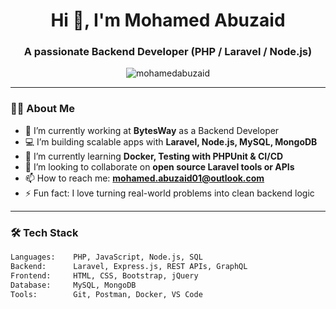 <h1 align="center">Hi 👋, I'm Mohamed Abuzaid</h1>
<h3 align="center">A passionate Backend Developer (PHP / Laravel / Node.js)</h3>

<p align="center">
  <img src="https://komarev.com/ghpvc/?username=mohamedabuzaid&label=Profile%20views&color=0e75b6&style=flat" alt="mohamedabuzaid" />
</p>

---

### 🧑‍💻 About Me

- 🔭 I’m currently working at **BytesWay** as a Backend Developer  
- 💻 I’m building scalable apps with **Laravel, Node.js, MySQL, MongoDB**  
- 🌱 I’m currently learning **Docker, Testing with PHPUnit & CI/CD**  
- 👯 I’m looking to collaborate on **open source Laravel tools or APIs**  
- 📫 How to reach me: **mohamed.abuzaid01@outlook.com**  
- ⚡ Fun fact: I love turning real-world problems into clean backend logic

---

### 🛠️ Tech Stack

```bash
Languages:    PHP, JavaScript, Node.js, SQL
Backend:      Laravel, Express.js, REST APIs, GraphQL
Frontend:     HTML, CSS, Bootstrap, jQuery
Database:     MySQL, MongoDB
Tools:        Git, Postman, Docker, VS Code
